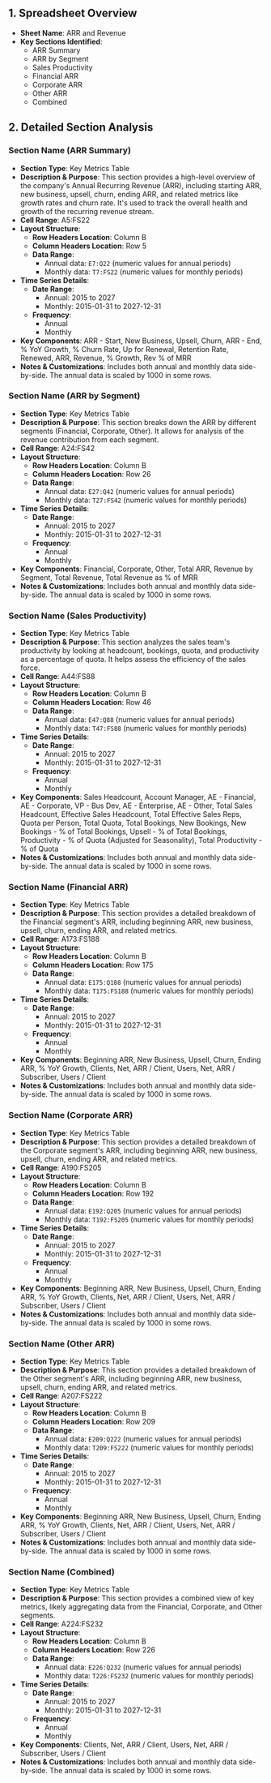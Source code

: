 ## 1. Spreadsheet Overview
- **Sheet Name**: ARR and Revenue
- **Key Sections Identified**:
    - ARR Summary
    - ARR by Segment
    - Sales Productivity
    - Financial ARR
    - Corporate ARR
    - Other ARR
    - Combined

## 2. Detailed Section Analysis

### Section Name (ARR Summary)
- **Section Type**: Key Metrics Table
- **Description & Purpose**: This section provides a high-level overview of the company's Annual Recurring Revenue (ARR), including starting ARR, new business, upsell, churn, ending ARR, and related metrics like growth rates and churn rate. It's used to track the overall health and growth of the recurring revenue stream.
- **Cell Range**: A5:FS22
- **Layout Structure**:
    - **Row Headers Location**: Column B
    - **Column Headers Location**: Row 5
    - **Data Range**:
      - Annual data: `E7:Q22` (numeric values for annual periods)
      - Monthly data: `T7:FS22` (numeric values for monthly periods)
- **Time Series Details**:
    - **Date Range**:
      - Annual: 2015 to 2027
      - Monthly: 2015-01-31 to 2027-12-31
    - **Frequency**:
      - Annual
      - Monthly
- **Key Components**: ARR - Start, New Business, Upsell, Churn, ARR - End, % YoY Growth, % Churn Rate, Up for Renewal, Retention Rate, Renewed, ARR, Revenue, % Growth, Rev % of MRR
- **Notes & Customizations**: Includes both annual and monthly data side-by-side. The annual data is scaled by 1000 in some rows.

### Section Name (ARR by Segment)
- **Section Type**: Key Metrics Table
- **Description & Purpose**: This section breaks down the ARR by different segments (Financial, Corporate, Other). It allows for analysis of the revenue contribution from each segment.
- **Cell Range**: A24:FS42
- **Layout Structure**:
    - **Row Headers Location**: Column B
    - **Column Headers Location**: Row 26
    - **Data Range**:
      - Annual data: `E27:Q42` (numeric values for annual periods)
      - Monthly data: `T27:FS42` (numeric values for monthly periods)
- **Time Series Details**:
    - **Date Range**:
      - Annual: 2015 to 2027
      - Monthly: 2015-01-31 to 2027-12-31
    - **Frequency**:
      - Annual
      - Monthly
- **Key Components**: Financial, Corporate, Other, Total ARR, Revenue by Segment, Total Revenue, Total Revenue as % of MRR
- **Notes & Customizations**: Includes both annual and monthly data side-by-side. The annual data is scaled by 1000 in some rows.

### Section Name (Sales Productivity)
- **Section Type**: Key Metrics Table
- **Description & Purpose**: This section analyzes the sales team's productivity by looking at headcount, bookings, quota, and productivity as a percentage of quota. It helps assess the efficiency of the sales force.
- **Cell Range**: A44:FS88
- **Layout Structure**:
    - **Row Headers Location**: Column B
    - **Column Headers Location**: Row 46
    - **Data Range**:
      - Annual data: `E47:Q88` (numeric values for annual periods)
      - Monthly data: `T47:FS88` (numeric values for monthly periods)
- **Time Series Details**:
    - **Date Range**:
      - Annual: 2015 to 2027
      - Monthly: 2015-01-31 to 2027-12-31
    - **Frequency**:
      - Annual
      - Monthly
- **Key Components**: Sales Headcount, Account Manager, AE - Financial, AE - Corporate, VP - Bus Dev, AE - Enterprise, AE - Other, Total Sales Headcount, Effective Sales Headcount, Total Effective Sales Reps, Quota per Person, Total Quota, Total Bookings, New Bookings, New Bookings - % of Total Bookings, Upsell - % of Total Bookings, Productivity - % of Quota (Adjusted for Seasonality), Total Productivity - % of Quota
- **Notes & Customizations**: Includes both annual and monthly data side-by-side. The annual data is scaled by 1000 in some rows.

### Section Name (Financial ARR)
- **Section Type**: Key Metrics Table
- **Description & Purpose**: This section provides a detailed breakdown of the Financial segment's ARR, including beginning ARR, new business, upsell, churn, ending ARR, and related metrics.
- **Cell Range**: A173:FS188
- **Layout Structure**:
    - **Row Headers Location**: Column B
    - **Column Headers Location**: Row 175
    - **Data Range**:
      - Annual data: `E175:Q188` (numeric values for annual periods)
      - Monthly data: `T175:FS188` (numeric values for monthly periods)
- **Time Series Details**:
    - **Date Range**:
      - Annual: 2015 to 2027
      - Monthly: 2015-01-31 to 2027-12-31
    - **Frequency**:
      - Annual
      - Monthly
- **Key Components**: Beginning ARR, New Business, Upsell, Churn, Ending ARR, % YoY Growth, Clients, Net, ARR / Client, Users, Net, ARR / Subscriber, Users / Client
- **Notes & Customizations**: Includes both annual and monthly data side-by-side. The annual data is scaled by 1000 in some rows.

### Section Name (Corporate ARR)
- **Section Type**: Key Metrics Table
- **Description & Purpose**: This section provides a detailed breakdown of the Corporate segment's ARR, including beginning ARR, new business, upsell, churn, ending ARR, and related metrics.
- **Cell Range**: A190:FS205
- **Layout Structure**:
    - **Row Headers Location**: Column B
    - **Column Headers Location**: Row 192
    - **Data Range**:
      - Annual data: `E192:Q205` (numeric values for annual periods)
      - Monthly data: `T192:FS205` (numeric values for monthly periods)
- **Time Series Details**:
    - **Date Range**:
      - Annual: 2015 to 2027
      - Monthly: 2015-01-31 to 2027-12-31
    - **Frequency**:
      - Annual
      - Monthly
- **Key Components**: Beginning ARR, New Business, Upsell, Churn, Ending ARR, % YoY Growth, Clients, Net, ARR / Client, Users, Net, ARR / Subscriber, Users / Client
- **Notes & Customizations**: Includes both annual and monthly data side-by-side. The annual data is scaled by 1000 in some rows.

### Section Name (Other ARR)
- **Section Type**: Key Metrics Table
- **Description & Purpose**: This section provides a detailed breakdown of the Other segment's ARR, including beginning ARR, new business, upsell, churn, ending ARR, and related metrics.
- **Cell Range**: A207:FS222
- **Layout Structure**:
    - **Row Headers Location**: Column B
    - **Column Headers Location**: Row 209
    - **Data Range**:
      - Annual data: `E209:Q222` (numeric values for annual periods)
      - Monthly data: `T209:FS222` (numeric values for monthly periods)
- **Time Series Details**:
    - **Date Range**:
      - Annual: 2015 to 2027
      - Monthly: 2015-01-31 to 2027-12-31
    - **Frequency**:
      - Annual
      - Monthly
- **Key Components**: Beginning ARR, New Business, Upsell, Churn, Ending ARR, % YoY Growth, Clients, Net, ARR / Client, Users, Net, ARR / Subscriber, Users / Client
- **Notes & Customizations**: Includes both annual and monthly data side-by-side. The annual data is scaled by 1000 in some rows.

### Section Name (Combined)
- **Section Type**: Key Metrics Table
- **Description & Purpose**: This section provides a combined view of key metrics, likely aggregating data from the Financial, Corporate, and Other segments.
- **Cell Range**: A224:FS232
- **Layout Structure**:
    - **Row Headers Location**: Column B
    - **Column Headers Location**: Row 226
    - **Data Range**:
      - Annual data: `E226:Q232` (numeric values for annual periods)
      - Monthly data: `T226:FS232` (numeric values for monthly periods)
- **Time Series Details**:
    - **Date Range**:
      - Annual: 2015 to 2027
      - Monthly: 2015-01-31 to 2027-12-31
    - **Frequency**:
      - Annual
      - Monthly
- **Key Components**: Clients, Net, ARR / Client, Users, Net, ARR / Subscriber, Users / Client
- **Notes & Customizations**: Includes both annual and monthly data side-by-side. The annual data is scaled by 1000 in some rows.
